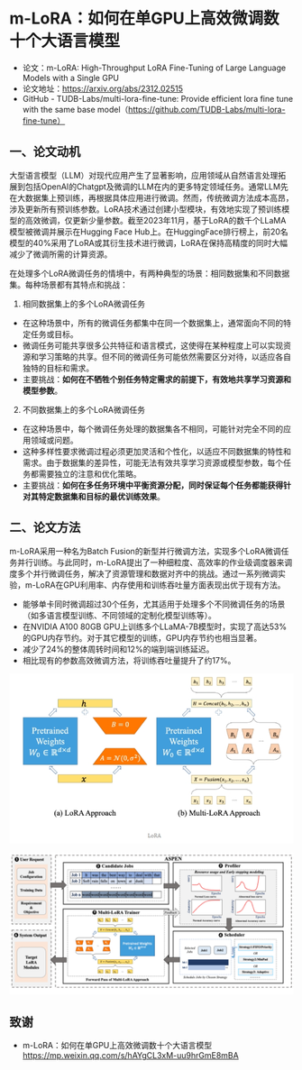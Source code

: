 # m-LoRA：如何在单GPU上高效微调数十个大语言模型

- 论文：m-LoRA: High-Throughput LoRA Fine-Tuning of Large Language Models with a Single GPU
- 论文地址：https://arxiv.org/abs/2312.02515
- GitHub - TUDB-Labs/multi-lora-fine-tune: Provide efficient lora fine tune with the same base model（https://github.com/TUDB-Labs/multi-lora-fine-tune）

## 一、论文动机

大型语言模型（LLM）对现代应用产生了显著影响，应用领域从自然语言处理拓展到包括OpenAI的Chatgpt及微调的LLM在内的更多特定领域任务。通常LLM先在大数据集上预训练，再根据具体应用进行微调。然而，传统微调方法成本高昂，涉及更新所有预训练参数。LoRA技术通过创建小型模块，有效地实现了预训练模型的高效微调，仅更新少量参数。截至2023年11月，基于LoRA的数千个LLaMA模型被微调并展示在Hugging Face Hub上。在HuggingFace排行榜上，前20名模型的40%采用了LoRA或其衍生技术进行微调，LoRA在保持高精度的同时大幅减少了微调所需的计算资源。

在处理多个LoRA微调任务的情境中，有两种典型的场景：相同数据集和不同数据集。每种场景都有其特点和挑战：

1. 相同数据集上的多个LoRA微调任务

- 在这种场景中，所有的微调任务都集中在同一个数据集上，通常面向不同的特定任务或目标。
- 微调任务可能共享很多公共特征和语言模式，这使得在某种程度上可以实现资源和学习策略的共享。但不同的微调任务可能依然需要区分对待，以适应各自独特的目标和需求。
- 主要挑战：**如何在不牺牲个别任务特定需求的前提下，有效地共享学习资源和模型参数**。

2. 不同数据集上的多个LoRA微调任务

- 在这种场景中，每个微调任务处理的数据集各不相同，可能针对完全不同的应用领域或问题。
- 这种多样性要求微调过程必须更加灵活和个性化，以适应不同数据集的特性和需求。由于数据集的差异性，可能无法有效共享学习资源或模型参数，每个任务都需要独立的注意和优化策略。
- 主要挑战：**如何在多任务环境中平衡资源分配，同时保证每个任务都能获得针对其特定数据集和目标的最优训练效果**。

## 二、论文方法

m-LoRA采用一种名为Batch Fusion的新型并行微调方法，实现多个LoRA微调任务并行训练。与此同时，m-LoRA提出了一种细粒度、高效率的作业级调度器来调度多个并行微调任务，解决了资源管理和数据对齐中的挑战。通过一系列微调实验，m-LoRA在GPU利用率、内存使用和训练吞吐量方面表现出优于现有方法。

- 能够单卡同时微调超过30个任务，尤其适用于处理多个不同微调任务的场景（如多语言模型训练、不同领域的定制化模型训练等）。
- 在NVIDIA A100 80GB GPU上训练多个LLaMA-7B模型时，实现了高达53%的GPU内存节约。对于其它模型的训练，GPU内存节约也相当显著。
- 减少了24%的整体周转时间和12%的端到端训练延迟。
- 相比现有的参数高效微调方法，将训练吞吐量提升了约17%。

![](img/微信截图_20240106123732.png)

![](img/微信截图_20240106123804.png)

## 致谢

- m-LoRA：如何在单GPU上高效微调数十个大语言模型 https://mp.weixin.qq.com/s/hAYgCL3xM-uu9hrGmE8mBA

